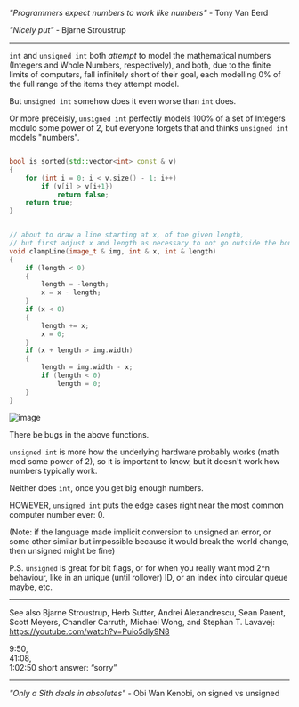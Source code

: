 _"Programmers expect numbers to work like numbers"_ - Tony Van Eerd

_"Nicely put"_ - Bjarne Stroustrup

-----

`int` and `unsigned int` both _attempt_ to model the mathematical numbers (Integers and Whole Numbers, respectively), and both, due to the finite limits of computers, fall infinitely short of their goal, each modelling 0% of the full range of the items they attempt model.

But `unsigned int` somehow does it even worse than `int` does.

Or more preceisly, `unsigned int` perfectly models 100% of a set of Integers modulo some power of 2, but everyone forgets that and thinks `unsigned int` models "numbers".

```cpp

bool is_sorted(std::vector<int> const & v)
{
    for (int i = 0; i < v.size() - 1; i++)
        if (v[i] > v[i+1})
            return false;
    return true;
}
```

```cpp

// about to draw a line starting at x, of the given length,
// but first adjust x and length as necessary to not go outside the bounds of the image
void clampLine(image_t & img, int & x, int & length)
{
    if (length < 0) 
    {
        length = -length;
        x = x - length;
    }
    if (x < 0) 
    {
        length += x;
        x = 0;
    }
    if (x + length > img.width)
    {
        length = img.width - x;
        if (length < 0)
            length = 0;
    }
}
```

![image](https://github.com/tvaneerd/today/assets/3800335/0f98dc13-7c41-43cc-a560-bf16d1c114ba)

There be bugs in the above functions.

`unsigned int` is more how the underlying hardware probably works (math mod some power of 2), so it is important to know, but it doesn't work how numbers typically work.


Neither does `int`, once you get big enough numbers.

HOWEVER, `unsigned int` puts the edge cases right near the most common computer number ever: 0.

(Note: if the language made implicit conversion to unsigned an error, or some other similar but impossible because it would break the world change, then unsigned might be fine)

P.S. `unsigned` is great for bit flags, or for when you really want mod 2^n behaviour, like in an unique (until rollover) ID, or an index into circular queue maybe, etc.

---

See also Bjarne Stroustrup, Herb Sutter, Andrei Alexandrescu, Sean Parent, Scott Meyers, Chandler Carruth, Michael Wong, and Stephan T. Lavavej: https://youtube.com/watch?v=Puio5dly9N8

9:50,  
41:08,  
1:02:50 short answer: “sorry”  

---

_"Only a Sith deals in absolutes"_ - Obi Wan Kenobi, on signed vs unsigned



